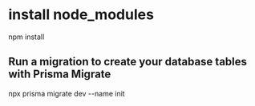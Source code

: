 # install node_modules

npm install

## Run a migration to create your database tables with Prisma Migrate

npx prisma migrate dev --name init
